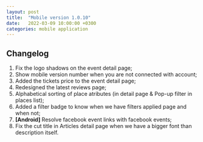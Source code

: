 ```yaml
---
layout: post
title:  "Mobile version 1.0.10"
date:   2022-03-09 10:00:00 +0300
categories: mobile application
---
```


Changelog
---
1. Fix the logo shadows on the event detail page;					
2. Show mobile version number when you are not connected with account;					
3. Added the tickets price to the event detail page;					
4. Redesigned the latest reviews page;					
5. Alphabetical sorting of place atributes (in detail page & Pop-up filter in places list);					
6. Added a filter badge to know when we have filters applied page and when not;					
7. **[Android]** Resolve facebook event links with facebook events;					
8. Fix the cut title in Articles detail page when we have a bigger font than description itself.
